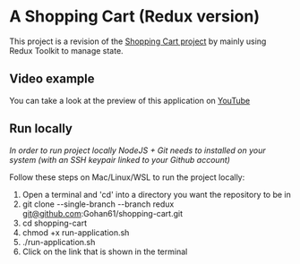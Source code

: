 # A Shopping Cart (Redux version)

This project is a revision of the [Shopping Cart project](https://github.com/Gohan61/shopping-cart) by mainly using Redux Toolkit to manage state.

## Video example

You can take a look at the preview of this application on [YouTube](https://youtu.be/S40lVqBZTg4)

## Run locally

*In order to run project locally NodeJS + Git needs to installed on your system (with an SSH keypair linked to your Github account)*

Follow these steps on Mac/Linux/WSL to run the project locally:

1. Open a terminal and 'cd' into a directory you want the repository to be in
2. git clone --single-branch --branch redux git@github.com:Gohan61/shopping-cart.git
3. cd shopping-cart
4. chmod +x run-application.sh
5. ./run-application.sh
6. Click on the link that is shown in the terminal
